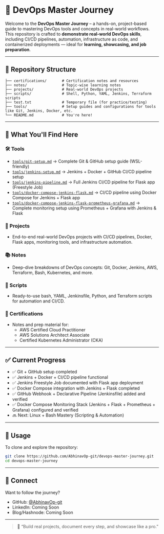 # 🚀 DevOps Master Journey

Welcome to the **DevOps Master Journey** – a hands-on, project-based guide to mastering DevOps tools and concepts in real-world workflows. This repository is crafted to **demonstrate real-world DevOps skills**, including CI/CD pipelines, automation, infrastructure as code, and containerized deployments — ideal for **learning, showcasing, and job preparation**.

---

## 📁 Repository Structure
```
├── certifications/       # Certification notes and resources
├── notes/                # Topic-wise learning notes
├── projects/             # Real-world DevOps projects
├── scripts/              # Shell, Python, YAML, Jenkins, Terraform scripts
├── test.txt              # Temporary file (for practice/testing)
├── tools/                # Setup guides and configurations for tools like Git, Jenkins, Docker, etc.
└── README.md             # You're here!
```

---

## 📌 What You'll Find Here

### 🛠️ Tools
- [`tools/git-setup.md`](tools/git-setup.md) → Complete Git & GitHub setup guide (WSL-friendly)
- [`tools/jenkins-setup.md`](tools/jenkins-setup.md) → Jenkins + Docker + GitHub CI/CD pipeline setup
- [`tools/jenkins-pipeline.md`](tools/jenkins-pipeline.md) → Full Jenkins CI/CD pipeline for Flask app (Freestyle Job)
- [`tools/docker-compose-jenkins-flask.md`](tools/docker-compose-jenkins-flask.md) → CI/CD pipeline using Docker Compose for Jenkins + Flask app
- [`tools/docker-compose-jenkins-flask-prometheus-grafana.md`](tools/docker-compose-jenkins-flask-prometheus-grafana.md) → Complete monitoring setup 
using Prometheus + Grafana with Jenkins & Flask

### 💼 Projects
- End-to-end real-world DevOps projects with CI/CD pipelines, Docker, Flask apps, monitoring tools, and infrastructure automation.

### 📚 Notes
- Deep-dive breakdowns of DevOps concepts: Git, Docker, Jenkins, AWS, Terraform, Bash, Kubernetes, and more.

### 📜 Scripts
- Ready-to-use bash, YAML, Jenkinsfile, Python, and Terraform scripts for automation and CI/CD.

### 🧾 Certifications
- Notes and prep material for:
  - AWS Certified Cloud Practitioner
  - AWS Solutions Architect Associate
  - Certified Kubernetes Administrator (CKA)

---

## ✅ Current Progress
- ✅ Git + GitHub setup completed
- ✅ Jenkins + Docker + CI/CD pipeline functional
- ✅ Jenkins Freestyle Job documented with Flask app deployment
- ✅ Docker Compose integration with Jenkins + Flask completed
- ✅ GitHub Webhook + Declarative Pipeline (Jenkinsfile) added and verified
- ✅ Docker Compose Monitoring Stack (Jenkins + Flask + Prometheus + Grafana) configured and verified
- 🔜 Next: Linux + Bash Mastery (Scripting & Automation)



---

## 📌 Usage
To clone and explore the repository:
```bash
git clone https://github.com/AbhinavOp-git/devops-master-journey.git
cd devops-master-journey
```

---

## 🙌 Connect
Want to follow the journey?
- GitHub: [@AbhinavOp-git](https://github.com/AbhinavOp-git)
- LinkedIn: Coming Soon
- Blog/Hashnode: Coming Soon

---

> 💬 “Build real projects, document every step, and showcase like a pro.”


